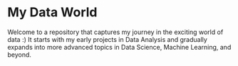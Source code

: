 # My Data World
Welcome to a repository that captures my journey in the exciting world of data :) It starts with my early projects in Data Analysis and gradually expands into more advanced topics in Data Science, Machine Learning, and beyond.  
